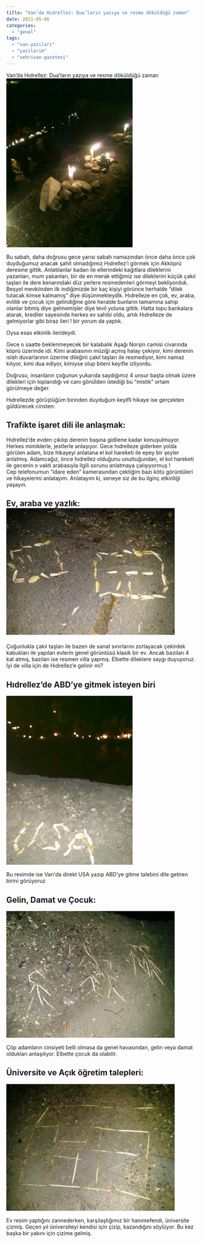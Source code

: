 ```yaml
---
title: "Van’da Hıdrellez: Dua’ların yazıya ve resme döküldüğü zaman"
date: 2011-05-06
categories: 
  - "genel"
tags: 
  - "van-yazilari"
  - "yazilarim"
  - "sehrivan-gazetesi"
---
```


  

Van’da Hıdrellez: Dua’ların yazıya ve resme döküldüğü zaman  
![](/images/zNZATwlwit1f8cblDd_vomS6Mp85S718wqZRNfN9Ql0MJH0GyoZ71S1TXeDyDK2ULjMG7687M1J3_CnsNYzXNukrC2XALJlw7LtpEo8U5Hjo5mfR5Q)  
  
Bu sabah, daha doğrusu gece yarısı sabah namazından önce daha önce çok duyduğumuz anacak şahit olmadığımız Hıdrellez’i görmek için Akköprü deresine gittik. Anlatılanlar kadarı ile ellerindeki kağıtlara dileklerini yazanları, mum yakanları, bir de en merak ettiğimiz ise dileklerini küçük çakıl taşları ile dere kenarındaki düz yerlere resmedenleri görmeyi bekliyorduk. Beşyol mevkiinden ilk indiğimizde bir kaç kişiyi görünce herhalde “dilek tutacak kimse kalmamış” diye düşünmekteydik. Hıdrelleze en çok, ev, araba, evlilik ve çocuk için gelindiğine göre heralde bunların tamamına sahip olanlar bitmiş diye gelmemişler diye tevil yoluna gittik. Hatta topu bankalara atarak, krediler sayesinde herkes ev sahibi oldu, artık Hıdrelleze de gelmiyorlar gibi biraz ileri ! bir yorum da yaptık.  
  
Oysa esas etkinlik ilerideydi.  
  
Gece o saatte beklenmeyecek bir kalabalık Aşağı Norşin camisi civarında köprü üzerinde idi. Kimi arabasının müziği açmış halay çekiyor, kimi derenin ıslah duvarlarının üzerine dileğini çakıl taşları ile resmediyor, kimi namaz kılıyor, kimi dua ediyor, kimiyse olup biteni keyifle izliyordu.  
  
Doğrusu, insanların çoğunun yukarıda saydığımız 4 unsur başta olmak üzere dilekleri için toplandığı ve canı gönülden istediği bu “mistik” ortam görülmeye değer.  
  
Hıdrellezde görüştüğüm birinden duyduğum keyifli hikaye ise gerçekten güldürecek cinsten:  

## Trafikte işaret dili ile anlaşmak:

  
Hıdrellez’de evden çıkılıp derenin başına gidilene kadar konuşulmuyor. Herkes mimiklerle, jestlerle anlaşıyor. Gece hıdrelleze giderken yolda görülen adam, bize hikayeyi anlatana el kol hareketi ile epey bir şeyler anlatmış. Adamcağız, önce hıdrellez olduğunu unuttuğundan, el kol hareketi ile gecenin o vakti arabasıyla ilgili sorunu anlatmaya çalışıyormuş !  
Cep telefonumun “idare eden” kamerasından çektiğim bazı kötü görüntüleri ve hikayelerini anlatayım. Anlatayım ki, seneye siz de bu ilginç etkinliği yaşayın.  

## Ev, araba ve yazlık:![](/images/uECTSJVFIGEi-0frQpXd6nG2XANL5errCv9rJFDqOBGK4MWYNgDg_Awc1X_9H-A3SeFvfiOoGmO1MDn_1kk8QPM0PBVySC1HtfdVXUr13NmhLjrUow)

  
Çoğunlukla çakıl taşları ile bazen de sanat sınırlarını zorlayacak çekirdek kabukları ile yapılan evlerin genel görüntüsü klasik bir ev. Ancak bazıları 4 kat atmış, bazıları ise resmen villa yapmış. Elbette dileklere saygı duyuyoruz. İyi de villa için de Hıdrellez’e gelinir mi?  

## Hıdrellez’de ABD’ye gitmek isteyen biri

  

![](/images/ZRD9tKW8Mr26YNY7T9h27pBu0CikEGeXwOFMQtDpcyAKBjzCb_SNKi4COb1LOF3VRCNoGM9BO6ZaHGuPe40ONH_8o_gCu5xNK1ThE-UZVBxRJyPr58586XtLitGFYJQ)

  
Bu resimde ise Van'da direkt USA yazıp ABD’ye gitme talebini dile getiren birini görüyoruz  

## Gelin, Damat ve Çocuk:

  

![](/images/sIaqQcaDyYwsj_GV6TTONUfjyJhFRH6KKy-7xPeJoAAYO1F_Akod9cDIaUOWCaGsL81HQT-IiyuAuQE9AwERijc-uTrcEhmM_3gQNp3Q77uCkBY-G82GdIMrd57QgOg)

  
Çöp adamların cinsiyeti belli olmasa da genel havasından, gelin veya damat oldukları anlaşılıyor. Elbette çocuk da olabilir.  

## Üniversite ve Açık öğretim talepleri:

  

![](/images/w-3FcE3ayGotb2LiNyBCTZse4G4jn1XZRDyd-zIO0RWIJjAhqTdCcYujZbZzke2vfMvvbF3Kmlqns-_g3oo9V8MQsEqK1VQFOZXH7rvta6wzK1Nq0JDSW0BmtsBLTfA)

  
Ev resim yaptığını zannederken, karşılaştığımız bir hanımefendi, üniversite çizmiş. Geçen yıl üniversiteyi kendisi için çizip, kazandığını söylüyor. Bu kez başka bir yakını için çizime gelmiş.
